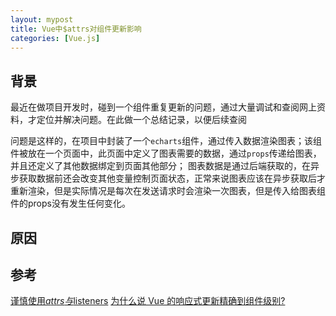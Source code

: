 ```yaml
---
layout: mypost
title: Vue中$attrs对组件更新影响
categories: [Vue.js]
---
```


## 背景

最近在做项目开发时，碰到一个组件重复更新的问题，通过大量调试和查阅网上资料，才定位并解决问题。在此做一个总结记录，以便后续查阅

问题是这样的，在项目中封装了一个`echarts`组件，通过传入数据渲染图表；该组件被放在一个页面中，此页面中定义了图表需要的数据，通过`props`传递给图表，并且还定义了其他数据绑定到页面其他部分；
图表数据是通过后端获取的，在异步获取数据前还会改变其他变量控制页面状态，正常来说图表应该在异步获取后才重新渲染，但是实际情况是每次在发送请求时会渲染一次图表，但是传入给图表组件的props没有发生任何变化。

## 原因



## 参考

[谨慎使用$attrs与$listeners](https://juejin.cn/post/6864858225443864583)
[为什么说 Vue 的响应式更新精确到组件级别?](https://juejin.cn/post/6844904113432444942)